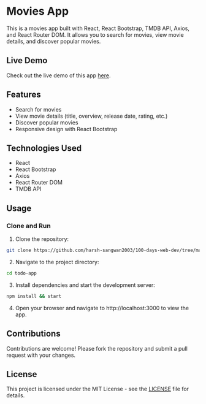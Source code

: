 # Movies App

This is a movies app built with React, React Bootstrap, TMDB API, Axios, and React Router DOM. It allows you to search for movies, view movie details, and discover popular movies.

## Live Demo

Check out the live demo of this app [here](https://your-movies-app.vercel.app/).

## Features

- Search for movies
- View movie details (title, overview, release date, rating, etc.)
- Discover popular movies
- Responsive design with React Bootstrap

## Technologies Used

- React
- React Bootstrap
- Axios
- React Router DOM
- TMDB API

## Usage

### Clone and Run

1. Clone the repository:

```bash
git clone https://github.com/harsh-sangwan2003/100-days-web-dev/tree/main/React%20JS/Projects/movies-app.git
```

2. Navigate to the project directory:

```bash
cd todo-app
```

3. Install dependencies and start the development server:

```bash
npm install && start
```

4. Open your browser and navigate to http://localhost:3000 to view the app.

## Contributions

Contributions are welcome! Please fork the repository and submit a pull request with your changes.

## License

This project is licensed under the MIT License - see the [LICENSE](LICENSE) file for details.
